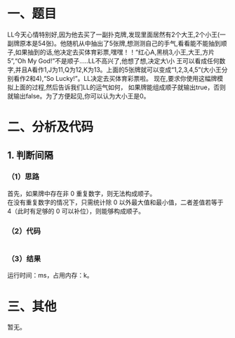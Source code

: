 # 一、题目
LL今天心情特别好,因为他去买了一副扑克牌,发现里面居然有2个大王,2个小王(一副牌原本是54张)。他随机从中抽出了5张牌,想测测自己的手气,看看能不能抽到顺子,如果抽到的话,他决定去买体育彩票,嘿嘿！！“红心A,黑桃3,小王,大王,方片5”,“Oh My God!”不是顺子.....LL不高兴了,他想了想,决定大\小 王可以看成任何数字,并且A看作1,J为11,Q为12,K为13。上面的5张牌就可以变成“1,2,3,4,5”(大小王分别看作2和4),“So Lucky!”。LL决定去买体育彩票啦。 现在,要求你使用这幅牌模拟上面的过程,然后告诉我们LL的运气如何， 如果牌能组成顺子就输出true，否则就输出false。为了方便起见,你可以认为大小王是0。  
# 二、分析及代码
## 1. 判断间隔
### （1）思路
首先，如果牌中存在非 0 重复数字，则无法构成顺子。  
在没有重复数字的情况下，只需统计除 0 以外最大值和最小值，二者差值若等于 4（此时有足够的 0 可以补位），则能够构成顺子。
### （2）代码
```java
```
### （3）结果
运行时间：ms，占用内存：k。    
# 三、其他
暂无。
